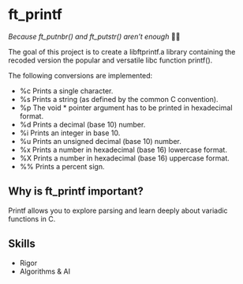 # ft_printf
*Because ft_putnbr() and ft_putstr() aren’t enough* :woman_shrugging:

The goal of this project is to create a libftprintf.a library containing the recoded version the popular and versatile libc function printf(). 

The following conversions are implemented: 

 - %c Prints a single character.  
 - %s Prints a string (as defined by the common C convention).
 - %p The void * pointer argument has to be printed in hexadecimal format.
 - %d Prints a decimal (base 10) number.
 - %i Prints an integer in base 10. 
 - %u Prints an unsigned decimal (base 10) number. 
 - %x Prints a number in hexadecimal (base 16) lowercase format.
 - %X Prints a number in hexadecimal (base 16) uppercase format. 
 - %% Prints a percent sign.

## Why is ft_printf important?

Printf allows you to explore parsing and learn deeply about variadic functions in C.

## Skills

 - Rigor
 - Algorithms & AI
